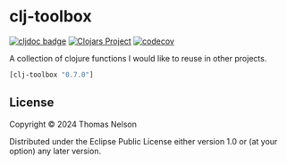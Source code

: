 # clj-toolbox
[![cljdoc badge](https://cljdoc.org/badge/org.clojars.tanelso2/clj-toolbox)](https://cljdoc.org/d/org.clojars.tanelso2/clj-toolbox)
[![Clojars Project](https://img.shields.io/clojars/v/org.clojars.tanelso2/clj-toolbox.svg)](https://clojars.org/org.clojars.tanelso2/clj-toolbox)
[![codecov](https://codecov.io/gh/tanelso2/clj-toolbox/branch/main/graph/badge.svg)](https://codecov.io/gh/tanelso2/clj-toolbox)

A collection of clojure functions I would like to reuse in other projects.

```clj
[clj-toolbox "0.7.0"]
```

## License

Copyright © 2024 Thomas Nelson

Distributed under the Eclipse Public License either version 1.0 or (at
your option) any later version.
